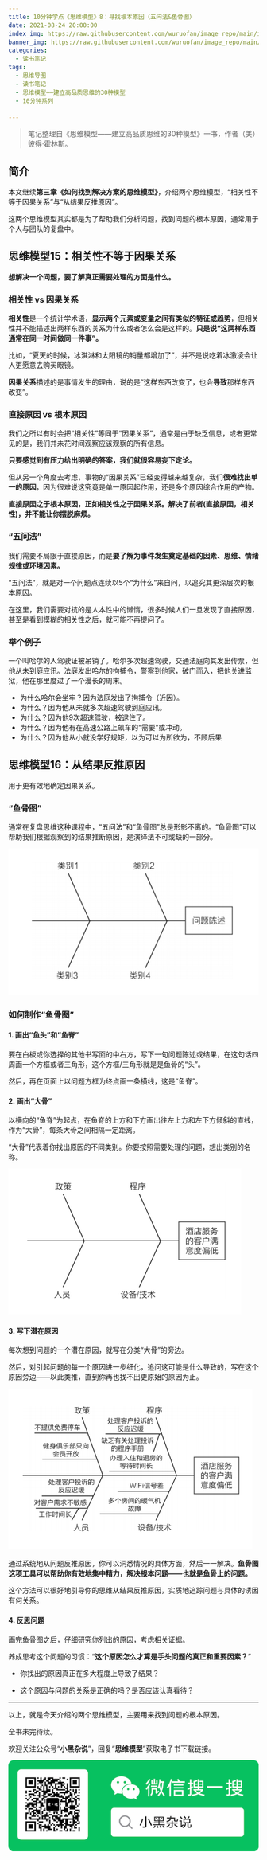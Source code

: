 ```yaml
---
title: 10分钟学点《思维模型》8：寻找根本原因（五问法&鱼骨图）
date: 2021-08-24 20:00:00
index_img: https://raw.githubusercontent.com/wuruofan/image_repo/main/img/%E9%B1%BC%E9%AA%A8%E5%9B%BE2.png
banner_img: https://raw.githubusercontent.com/wuruofan/image_repo/main/img/%E9%B1%BC%E9%AA%A8%E5%9B%BE2.png
categories:
  - 读书笔记
tags:
  - 思维导图
  - 读书笔记
  - 思维模型——建立高品质思维的30种模型
  - 10分钟系列

---
```



> 笔记整理自《思维模型——建立高品质思维的30种模型》一书，作者（美）彼得·霍林斯。



## 简介


本文继续**第三章《如何找到解决方案的思维模型》**，介绍两个思维模型，“相关性不等于因果关系”与“从结果反推原因”。

这两个思维模型其实都是为了帮助我们分析问题，找到问题的根本原因，通常用于个人与团队的复盘中。



## 思维模型15：相关性不等于因果关系

**想解决一个问题，要了解真正需要处理的方面是什么。**




### 相关性 vs 因果关系


**相关性**是一个统计学术语，**显示两个元素或变量之间有类似的特征或趋势**，但相关性并不能描述出两样东西的关系为什么或者怎么会是这样的。**只是说“这两样东西通常在同一时间做同一件事”。**

比如，“夏天的时候，冰淇淋和太阳镜的销量都增加了”，并不是说吃着冰激凌会让人更愿意去购买眼镜。

**因果关系**描述的是事情发生的理由，说的是“这样东西改变了，也会**导致**那样东西改变”。



### 直接原因 vs 根本原因



我们之所以有时会把“相关性”等同于“因果关系”，通常是由于缺乏信息，或者更常见的是，我们并未花时间观察应该观察的所有信息。

**只要感觉到有压力给出明确的答案，我们就很容易妄下定论。**

但从另一个角度去考虑，事物的“因果关系”已经变得越来越复杂，我们**很难找出单一的原因**，因为很难说这究竟是单一原因起作用，还是多个原因综合作用的产物。



**直接原因之于根本原因，正如相关性之于因果关系。解决了前者(直接原因，相关性)，并不能让你摆脱麻烦。**



### “五问法”

我们需要不局限于直接原因，而是**要了解为事件发生奠定基础的因素、思维、情绪规律或环境因素。**

“五问法”，就是对一个问题点连续以5个“为什么”来自问，以追究其更深层次的根本原因。

在这里，我们需要对抗的是人本性中的懒惰，很多时候人们一旦发现了直接原因，甚至是看到模糊的相关性之后，就可能不再提问了。



### 举个例子

一个叫哈尔的人驾驶证被吊销了。哈尔多次超速驾驶，交通法庭向其发出传票，但他从未到庭应讯。法庭发出哈尔的拘捕令，警察到他家，破门而入，把他关进监狱，他在那里度过了一个漫长的周末。  

- 为什么哈尔会坐牢？因为法庭发出了拘捕令（近因）。
- 为什么？因为他从未就多次超速驾驶到庭应讯。
- 为什么？因为他9次超速驾驶，被逮住了。
- 为什么？因为他有在高速公路上飙车的“需要”或冲动。
- 为什么？因为他从小就没学好规矩，以为可以为所欲为，不顾后果  



## 思维模型16：从结果反推原因

 用于更有效地确定因果关系。



### “鱼骨图”

通常在复盘思维这种课程中，“五问法”和“鱼骨图”总是形影不离的。“鱼骨图”可以帮助我们根据观察到的结果推断原因，是演绎法不可或缺的一部分。

![鱼骨图](https://raw.githubusercontent.com/wuruofan/image_repo/main/img/%E9%B1%BC%E9%AA%A8%E5%9B%BE.png)



### 如何制作“鱼骨图”



#### 1. 画出“鱼头”和“鱼脊”

要在白板或你选择的其他书写面的中右方，写下一句问题陈述或结果，在这句话四周画一个方框或者三角形，这个方框/三角形就是是鱼骨的“头”。

然后，再在页面上以问题方框为终点画一条横线，这是“鱼脊”。



#### 2. 画出“大骨”

以横向的“鱼脊”为起点，在鱼脊的上方和下方画出往左上方和左下方倾斜的直线，作为“大骨”，每条大骨之间相隔一定距离。

“大骨”代表着你找出原因的不同类别。你要按照需要处理的问题，想出类别的名称。

![鱼骨图-大骨](https://raw.githubusercontent.com/wuruofan/image_repo/main/img/%E9%B1%BC%E9%AA%A8%E5%9B%BE-%E5%A4%A7%E9%AA%A8.png)



#### 3. 写下潜在原因

每次想到问题的一个潜在原因，就写在分类“大骨”的旁边。

然后，对引起问题的每一个原因进一步细化，追问这可能是什么导致的，写在这个原因旁边——以此类推，直到你再也找不出更原始的原因为止。

![更细致的鱼骨图](https://raw.githubusercontent.com/wuruofan/image_repo/main/img/%E6%9B%B4%E7%BB%86%E8%87%B4%E7%9A%84%E9%B1%BC%E9%AA%A8%E5%9B%BE.png)



通过系统地从问题反推原因，你可以洞悉情况的具体方面，然后一一解决。**鱼骨图这项工具可以帮助你有效地集中精力，解决根本问题——也就是鱼骨上的问题。**

这个方法可以很好地引导你的思维从结果反推原因，实质地追踪问题与具体的诱因有何关系。  



#### 4. 反思问题

画完鱼骨图之后，仔细研究你列出的原因，考虑相关证据。

养成思考这个问题的习惯：“**这个原因怎么才算是手头问题的真正和重要因素？**”

- 你找出的原因真正在多大程度上导致了结果？

- 这个原因与问题的关系是正确的吗？是否应该认真看待？


<p>

---

<p>

以上，就是今天介绍的两个思维模型，主要用来找到问题的根本原因。


全书未完待续。


欢迎关注公众号“**小黑杂说**”，回复“**思维模型**”获取电子书下载链接。

<p>



![小黑杂说](https://raw.githubusercontent.com/wuruofan/wuruofan.github.io/master/img/qr-wechat-large.png)
